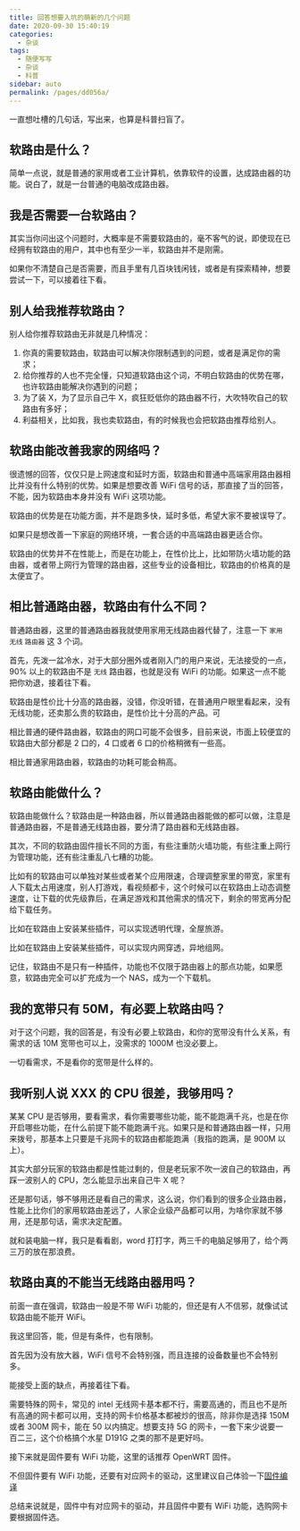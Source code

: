 ```yaml
---
title: 回答想要入坑的萌新的几个问题
date: 2020-09-30 15:40:19
categories:
  - 杂谈
tags:
  - 随便写写
  - 杂谈
  - 科普
sidebar: auto
permalink: /pages/dd056a/
---
```


一直想吐槽的几句话，写出来，也算是科普扫盲了。

<!-- more -->

## 软路由是什么？

简单一点说，就是普通的家用或者工业计算机，依靠软件的设置，达成路由器的功能。说白了，就是一台普通的电脑改成路由器。

## 我是否需要一台软路由？

其实当你问出这个问题时，大概率是不需要软路由的，毫不客气的说，即使现在已经拥有软路由的用户，其中也有至少一半，软路由并不是刚需。

如果你不清楚自己是否需要，而且手里有几百块钱闲钱，或者是有探索精神，想要尝试一下，可以接着往下看。

## 别人给我推荐软路由？

别人给你推荐软路由无非就是几种情况：

1. 你真的需要软路由，软路由可以解决你限制遇到的问题，或者是满足你的需求；
2. 给你推荐的人也不完全懂，只知道软路由这个词，不明白软路由的优势在哪，也许软路由能解决你遇到的问题；
3. 为了装 X，为了显示自己牛 X，疯狂贬低你的路由器不行，大吹特吹自己的软路由有多好；
4. 利益相关，比如我，我也卖软路由，有的时候我也会把软路由推荐给别人。

## 软路由能改善我家的网络吗？

很遗憾的回答，仅仅只是上网速度和延时方面，软路由和普通中高端家用路由器相比并没有什么特别的优势。如果是想要改善 WiFi 信号的话，那直接了当的回答，不能，因为软路由本身并没有 WiFi 这项功能。

软路由的优势是在功能方面，并不是跑多快，延时多低，希望大家不要被误导了。

如果只是想改善一下家庭的网络环境，一套合适的中高端路由器更适合你。

软路由的优势并不在性能上，而是在功能上，在性价比上，比如带防火墙功能的路由器，或者带上网行为管理的路由器，这些专业的设备相比，软路由的价格真的是太便宜了。

## 相比普通路由器，软路由有什么不同？

普通路由器，这里的普通路由器我就使用家用无线路由器代替了，注意一下 `家用` `无线` `路由器` 这 3 个词。

首先，先泼一盆冷水，对于大部分圈外或者刚入门的用户来说，无法接受的一点，90% 以上的软路由不是 `无线` 路由器，也就是没有 WiFi 的功能。如果这一点不能把你劝退，接着往下看。

软路由是性价比十分高的路由器，没错，你没听错，在普通用户眼里看起来，没有无线功能，还卖那么贵的软路由，是性价比十分高的产品。可

相比普通的硬件路由器，软路由的网口可能不会很多，目前来说，市面上较便宜的软路由大部分都是 2 口的，4 口或者 6 口的价格稍微有一些高。

相比普通家用路由器，软路由的功耗可能会稍高。

## 软路由能做什么？

软路由能做什么？软路由是一种路由器，所以普通路由器能做的都可以做，注意是普通路由器，不是普通无线路由器，要分清了路由器和无线路由器。

其次，不同的软路由固件擅长不同的方面，有些注重防火墙功能，有些注重上网行为管理功能，还有些注重乱八七糟的功能。

比如有的软路由可以单独对某些或者某个应用限速，合理调整家里的带宽，家里有人下载太占用速度，别人打游戏，看视频都卡，这个时候可以在软路由上动态调整速度，让下载的优先级靠后，在满足游戏和其他需求的情况下，剩余的带宽再分配给下载任务。

比如在软路由上安装某些插件，可以实现透明代理，全屋旅游。

比如在软路由上安装某些插件，可以实现内网穿透，异地组网。

记住，软路由不是只有一种插件，功能也不仅限于路由器上的那点功能，如果愿意，软路由完全可以扩充成为一个 NAS，成为一个下载机。

## 我的宽带只有 50M，有必要上软路由吗？

对于这个问题，我的回答是，有没有必要上软路由，和你的宽带没有什么关系，有需求的话 10M 宽带也可以上，没需求的 1000M 也没必要上。

一切看需求，不是看你的宽带是什么样的。

## 我听别人说 XXX 的 CPU 很差，我够用吗？

某某 CPU 是否够用，要看需求，看你需要哪些功能，能不能跑满千兆，也是在你开启哪些功能，在什么前提下能不能跑满千兆。如果只是和普通路由器一样，只用来拨号，那基本上只要是千兆网卡的软路由都能跑满（我指的跑满，是 900M 以上）。

其实大部分玩家的软路由都是性能过剩的，但是老玩家不吹一波自己的软路由，再踩一波别人的 CPU，怎么能显示出来自己牛 X 呢？

还是那句话，够不够用还是看自己的需求，这么说，你们看到的很多企业路由器，性能上比你们的家用软路由差远了，人家企业级产品都可以用，为啥你家就不够用，还是那句话，需求决定配置。

就和装电脑一样，我只是看看剧，word 打打字，两三千的电脑足够用了，给个两三万的放在那浪费。

## 软路由真的不能当无线路由器用吗？

前面一直在强调，软路由一般是不带 WiFi 功能的，但还是有人不信邪，就像试试软路由能不能开 WiFi。

我这里回答，能，但是有条件，也有限制。

首先因为没有放大器，WiFi 信号不会特别强，而且连接的设备数量也不会特别多。

能接受上面的缺点，再接着往下看。

需要特殊的网卡，常见的 intel 无线网卡基本都不行，需要高通的，而且也不是所有高通的网卡都可以用，支持的网卡价格基本都被炒的很高，除非你是选择 150M 或者 300M 网卡，能在 50 以内搞定。想要支持 5G 的网卡，一套下来少说要一百二三，这个价格搞个水星 D191G 之类的那不是更好吗。

接下来就是固件要有 WiFi 功能，这里的话推荐 OpenWRT 固件。

不但固件要有 WiFi 功能，还要有对应网卡的驱动，这里建议自己体验一下[固件编译](./../../02.软路由/0010.编译OpenWRT/0010.在Ubuntu编译OpenWRT.md)

总结来说就是，固件中有对应网卡的驱动，并且固件中要有 WiFi 功能，选购网卡要根据固件选。
